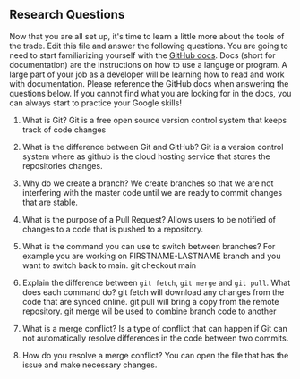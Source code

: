 ## Research Questions 

Now that you are all set up, it's time to learn a little more about the tools of the trade. Edit this file and answer the following questions. You are going to need to start familiarizing yourself with the [GitHub docs](https://docs.github.com/en). Docs (short for documentation) are the instructions on how to use a languge or program. A large part of your job as a developer will be learning how to read and work with documentation. Please reference the GitHub docs when answering the questions below. If you cannot find what you are looking for in the docs, you can always start to practice your Google skills!

1. What is Git?
Git is a free open source version control system that keeps track of code changes

2. What is the difference between Git and GitHub?
Git is a version control system where as github is the cloud hosting service that stores the repositories changes.

3. Why do we create a branch? 
We create branches so that we are not interfering with the master code until we are ready to commit changes that are stable.

4. What is the purpose of a Pull Request?
Allows users to be notified of changes to a code that is pushed to a repository.

5. What is the command you can use to switch between branches? For example you are working on FIRSTNAME-LASTNAME branch and you want to switch back to main.
git checkout main

6. Explain the difference between `git fetch`, `git merge` and `git pull`. What does each command do?
git fetch will download any changes from the code that are synced online. git pull will bring a copy from the remote repository. git merge wil be used to combine branch code to another

7. What is a merge conflict?
Is a type of conflict that can happen if Git can not automatically resolve differences in the code between two commits.

8. How do you resolve a merge conflict?
You can open the file that has the issue and make necessary changes.